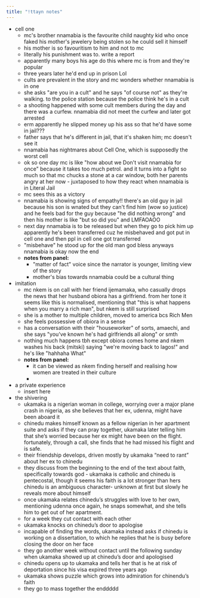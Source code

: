 ```yaml
---
title: "!ttayn notes"
---
```

- cell one
	- mc's brother nnamabia is the favourite child naughty kid who once faked his mother's jewelery being stolen so he could sell it himself
	- his mother is so favouritism to him and not to mc
	- literally his punishment was to. write a report
	- apparently many boys his age do this where mc is from and they're popular
	- three years later he'd end up in prison Lol
	- cults are prevalent in the story and mc wonders whether nnamabia is in one
	- she asks "are you in a cult" and he says "of course not" as they're walking. to the police station because the police think he's in a cult
	- a shooting happened with some cult members during the day and there was a curfew. nnamabia did not meet the curfew and later got arrested
	- erm apparently he slipped money up his ass so that he'd have some in jail???
	- father says that he's different in jail, that it's shaken him; mc doesn't see it
	- nnamabia has nightmares about Cell One, which is supposedly the worst cell
	- ok so one day mc is like "how about we Don't visit nnamabia for once" because it takes too much petrol. and it turns into a fight so much so that mc chucks a stone at a car window, both her parents angry at her now - juxtaposed to how they react when nnamabia is in Literal Jail
	- mc sees this as a victory
	- nnamabia is showing signs of empathy!! there's an old guy in jail because his son is wnated but they can't find him (wow so justice) and he feels bad for the guy because "he did nothing wrong" and then his mother is like "but so did you" and LMFAOAOO
	- next day nnamabia is to be released but when they go to pick him up apparently he's been transferred cuz he misbehaved and got put in cell one and then ppl in cell one got transferred
	- "misbehave" he stood up for the old man god bless anyways nnamabia is okay now the end
	- **notes from panel:**
		- "matter of fact" voice since the narrator is younger, limiting view of the story
		- mother's bias towards nnamabia could be a cultural thing
- imitation
	- mc nkem is on call with her friend ijemamaka, who casually drops the news that her husband obiora has a girlfriend. from her tone it seems like this is normalised, mentioning that "this is what happens when you marry a rich man", but nkem is still surprised
	- she is a mother to multiple children, moved to america bcs Rich Men
	- she feels possessive of obiora in a sense
	- has a conversation with their "houseworker" of sorts, amaechi, and she says "you've known he's had girlfriends all along" or smth
	- nothing much happens tbh except obiora comes home and nkem washes his back (mitski) saying "we're moving back to lagos!" and he's like "hahhaha What"
	- **notes from panel:**
		- it can be viewed as nkem finding herself and realising how women are treated in their culture
		- 
- a private experience
	- insert here
- the shivering
	- ukamaka is a nigerian woman in college, worrying over a major plane crash in nigeria, as she believes that her ex, udenna, might have been aboard it 
	- chinedu makes himself known as a fellow nigerian in her apartment suite and asks if they can pray together, ukamaka later telling him that she’s worried because her ex might have been on the flight. fortunately, through a call, she finds that he had missed his flight and is safe. 
	- their friendship develops, driven mostly by ukamaka “need to rant” about her ex to chinedu 
	- they discuss from the beginning to the end of the text about faith, specifically towards god - ukamaka is catholic and chinedu is pentecostal, though it seems his faith is a lot stronger than hers chinedu is an ambiguous character- unknown at first but slowly he reveals more about himself 
	- once ukamaka relates chinedu’s struggles with love to her own, mentioning udenna once again, he snaps somewhat, and she tells him to get out of her apartment. 
	- for a week they cut contact with each other
	- ukamaka knocks on chinedu’s door to apologise 
	- incapable of finding the words, ukamaka instead asks if chinedu is working on a dissertation, to which he replies that he is busy before closing the door on her face 
	- they go another week without contact until the following sunday when ukamaka showed up at chinedu’s door and apologised 
	- chinedu opens up to ukamaka and tells her that is he at risk of deportation since his visa expired three years ago 
	- ukamaka shows puzzle which grows into admiration for chinendu’s faith 
	- they go to mass together the enddddd